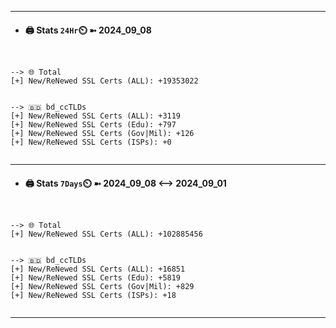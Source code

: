 

---
- #### 🖨️ **Stats** `24Hr`⏲️ ➼ 2024_09_08
```console


--> 🌐 Total
[+] New/ReNewed SSL Certs (ALL): +19353022


--> 🇧🇩 bd_ccTLDs
[+] New/ReNewed SSL Certs (ALL): +3119
[+] New/ReNewed SSL Certs (Edu): +797
[+] New/ReNewed SSL Certs (Gov|Mil): +126
[+] New/ReNewed SSL Certs (ISPs): +0


```

---
- #### 🖨️ **Stats** `7Days`⏲️ ➼ 2024_09_08 <--> 2024_09_01
```console


--> 🌐 Total
[+] New/ReNewed SSL Certs (ALL): +102885456


--> 🇧🇩 bd_ccTLDs
[+] New/ReNewed SSL Certs (ALL): +16851
[+] New/ReNewed SSL Certs (Edu): +5819
[+] New/ReNewed SSL Certs (Gov|Mil): +829
[+] New/ReNewed SSL Certs (ISPs): +18


```

---

